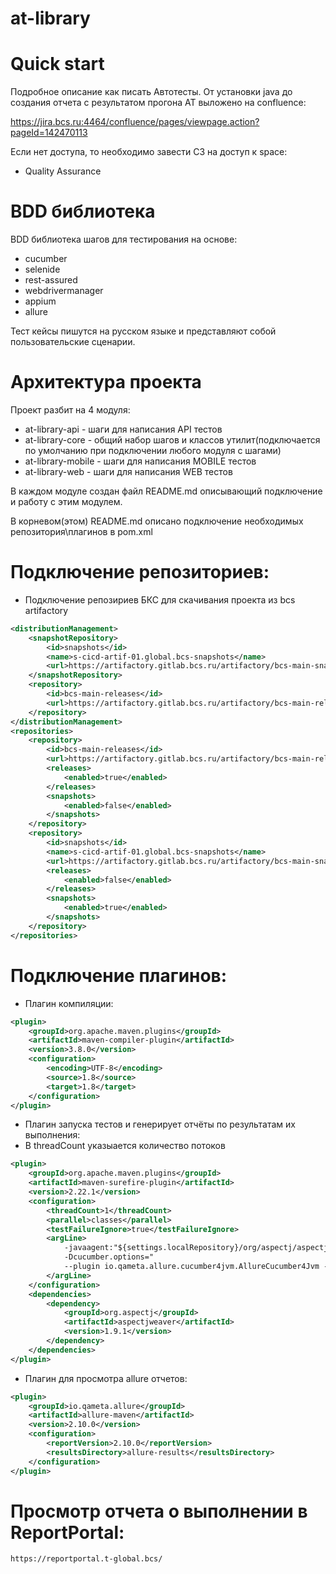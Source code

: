 at-library
=========================

Quick start
=========================
Подробное описание как писать Автотесты. От установки java до создания отчета с результатом прогона АТ выложено на confluence:

https://jira.bcs.ru:4464/confluence/pages/viewpage.action?pageId=142470113

Если нет доступа, то необходимо завести СЗ на доступ к space: 
- Quality Assurance

BDD библиотека
=======================
BDD библиотека шагов для тестирования на основе:

- cucumber
- selenide
- rest-assured
- webdrivermanager
- appium
- allure

Тест кейсы пишутся на русском языке и представляют собой пользовательские сценарии.

Архитектура проекта
====================
Проект разбит на 4 модуля:

- at-library-api - шаги для написания API тестов
- at-library-core - общий набор шагов и классов утилит(подключается по умолчанию при подключении любого модуля с шагами)
- at-library-mobile - шаги для написания MOBILE тестов
- at-library-web - шаги для написания WEB тестов

В каждом модуле создан файл README.md описывающий подключение и работу с этим модулем.

В корневом(этом) README.md описано подключение необходимых репозитория\плагинов в pom.xml


Подключение репозиториев:
====================
- Подключение репозириев БКС для скачивания проекта из bcs artifactory
```xml
<distributionManagement>
    <snapshotRepository>
        <id>snapshots</id>
        <name>s-cicd-artif-01.global.bcs-snapshots</name>
        <url>https://artifactory.gitlab.bcs.ru/artifactory/bcs-main-snapshots</url>
    </snapshotRepository>
    <repository>
        <id>bcs-main-releases</id>
        <url>https://artifactory.gitlab.bcs.ru/artifactory/bcs-main-releases</url>
    </repository>
</distributionManagement>
<repositories>
    <repository>
        <id>bcs-main-releases</id>
        <url>https://artifactory.gitlab.bcs.ru/artifactory/bcs-main-releases</url>
        <releases>
            <enabled>true</enabled>
        </releases>
        <snapshots>
            <enabled>false</enabled>
        </snapshots>
    </repository>
    <repository>
        <id>snapshots</id>
        <name>s-cicd-artif-01.global.bcs-snapshots</name>
        <url>https://artifactory.gitlab.bcs.ru/artifactory/bcs-main-snapshots</url>
        <releases>
            <enabled>false</enabled>
        </releases>
        <snapshots>
            <enabled>true</enabled>
        </snapshots>
    </repository>
</repositories>
```

Подключение плагинов:
====================

- Плагин компиляции:
```xml
<plugin>
    <groupId>org.apache.maven.plugins</groupId>
    <artifactId>maven-compiler-plugin</artifactId>
    <version>3.8.0</version>
    <configuration>
        <encoding>UTF-8</encoding>
        <source>1.8</source>
        <target>1.8</target>
    </configuration>
</plugin>
```
- Плагин запуска тестов и генерирует отчёты по результатам их выполнения:
- В threadCount указыается количество потоков
```xml
<plugin>
    <groupId>org.apache.maven.plugins</groupId>
    <artifactId>maven-surefire-plugin</artifactId>
    <version>2.22.1</version>
    <configuration>
        <threadCount>1</threadCount>
        <parallel>classes</parallel>
        <testFailureIgnore>true</testFailureIgnore>
        <argLine>
            -javaagent:"${settings.localRepository}/org/aspectj/aspectjweaver/1.9.1/aspectjweaver-1.9.1.jar"
            -Dcucumber.options="
            --plugin io.qameta.allure.cucumber4jvm.AllureCucumber4Jvm --plugin com.epam.reportportal.cucumber.ScenarioReporter"
        </argLine>
    </configuration>
    <dependencies>
        <dependency>
            <groupId>org.aspectj</groupId>
            <artifactId>aspectjweaver</artifactId>
            <version>1.9.1</version>
        </dependency>
    </dependencies>
</plugin>
```
- Плагин для просмотра allure отчетов:
```xml
<plugin>
    <groupId>io.qameta.allure</groupId>
    <artifactId>allure-maven</artifactId>
    <version>2.10.0</version>
    <configuration>
        <reportVersion>2.10.0</reportVersion>
        <resultsDirectory>allure-results</resultsDirectory>
    </configuration>
</plugin>
```

Просмотр отчета о выполнении в ReportPortal:
=========================
```url
https://reportportal.t-global.bcs/
```
